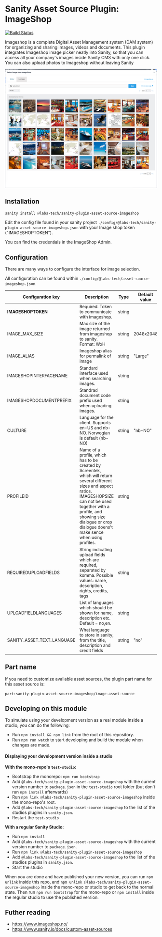 # Sanity Asset Source Plugin: ImageShop

[![Build Status](https://travis-ci.org/Keyteq/sanity-plugin-asset-source-imageshop.svg?branch=master)](https://travis-ci.org/sanity-io/sanity-plugin-asset-source-cloudinary)

Imageshop is a complete Digital Asset Management system (DAM system) for organizing and sharing images, videos and documents. This plugin integrates Imageshop image picker neatly into Sanity, so that you can access all your company's images inside Sanity CMS with only one click. You can also upload photos to Imageshop without leaving Sanity

![Screenshot](screenshot.png)



## Installation

`sanity install @labs-tech/sanity-plugin-asset-source-imageshop`

Edit the config file found in your sanity project `./config/@labs-tech/sanity-plugin-asset-source-imageshop.json` with your Image shop token ("IMAGESHOPTOKEN").

You can find the credentials in the ImageShop Admin.

## Configuration


There are many ways to configure the interface for image selection.

All configuration can be found within `./config/@labs-tech/asset-source-imageshop.json`.


| Configuration key | Description |   Type         |   Default value   |
| ------------- | ------------- | ---------------- | ----------------- |
| **IMAGESHOPTOKEN**  | Required. Token to communicate with imageshop.  | string |  |
| IMAGE_MAX_SIZE  | Max size of the image returned from imageshop to sanity. Format: WxH |  string  |  2048x2048 |
| IMAGE_ALIAS  | Imageshop alias for permalink of image |  string  |  "Large" |
| IMAGESHOPINTERFACENAME  |  Standard interface used when searching images.  | string |  |
| IMAGESHOPDOCUMENTPREFIX  | Standrad document code prefix used when uploading images. |  string  |  |
| CULTURE  | Language for the client. Supports en-US and nb-NO. Norwegian is default (nb-NO) |  string  | "nb-NO" |
| PROFILEID  | 	Name of a profile, which has to be created by Screentek, which will return several different sizes and aspect ratios. IMAGESHOPSIZE can not be used together with a profile, and showing size dialogue or crop dialogue doens't make sence when using profiles. |  string  |  |
| REQUIREDUPLOADFIELDS  | String indicating upload fields which are required, separated by komma. Possible values: name, description, rights, credits, tags |  string  |  |
| UPLOADFIELDLANGUAGES  | List of languages which should be shown for name, description etc. Default = no,en. |  string  |  |
| SANITY_ASSET_TEXT_LANGUAGE | What language to store in sanity, from the title, description and credit fields | string | "no" |




## Part name

If you need to customize available asset sources, the plugin part name for this asset source is:

`part:sanity-plugin-asset-source-imageshop/image-asset-source`


## Developing on this module

To simulate using your development version as a real module inside a studio, you can do the following:

* Run `npm install && npm link` from the root of this repository.
* Run `npm run watch` to start developing and build the module when changes are made.

#### Displaying your development version inside a studio

**With the mono-repo's `test-studio`:**

  * Bootstrap the monorepo: `npm run bootstrap`
  * Add `@labs-tech/sanity-plugin-asset-source-imageshop` with the current version number to `package.json` in the `test-studio` root folder (but don't run `npm install` afterwards)
  * Run `npm link @labs-tech/sanity-plugin-asset-source-imageshop` inside the mono-repo's root.
  * Add `@labs-tech/sanity-plugin-asset-source-imageshop` to the list of the studios plugins in `sanity.json`.
  * Restart the `test-studio`

**With a regular Sanity Studio:**
  * Run `npm install`
  * Add `@labs-tech/sanity-plugin-asset-source-imageshop` with the current version number to `package.json`.
  * Run `npm link @labs-tech/sanity-plugin-asset-source-imageshop`
  * Add `@labs-tech/sanity-plugin-asset-source-imageshop` to the list of the studios plugins in `sanity.json`.
  * Start the studio

When you are done and have published your new version, you can run `npm unlink` inside this repo, and `npm unlink @labs-tech/sanity-plugin-asset-source-imageshop` inside the mono-repo or studio to get back to the normal state. Then run `npm run bootstrap` for the mono-repo or `npm install` inside the regular studio to use the published version.


## Futher reading
* https://www.imageshop.no/
* https://www.sanity.io/docs/custom-asset-sources

